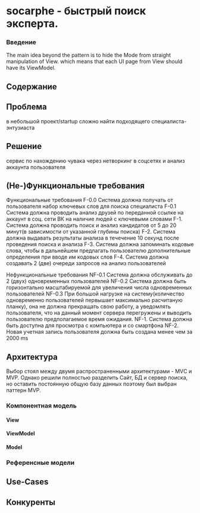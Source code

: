 
# socarphe - быстрый поиск эксперта.


### Введение

The main idea beyond the pattern is to hide the Mode from straight
manipulation of View. which means that each UI page from View should 
have its ViewModel.

## Содержание




## Проблема

в небольшой проект/startup сложно найти подходящего специалиста-энтузиаста

## Решение

сервис по нахождению чувака через нетворкинг в соцсетях и анализ аккаунта пользователя

## (Не-)Функциональные требования


Функциональные требования
F-0.0 Система должна получать от пользователя набор ключевых слов для поиска специалиста
F-0.1 Система должна проводить анализ друзей по переданной ссылке на аккаунт в соц. сети ВК на наличие людей с ключевыми словами
F-1. Система должна проводить поиск и анализ кандидатов от 5 до 20 минут(в зависимости от указанной глубины поиска)
F-2. Система должна выдавать результаты анализа в течечение 10 секунд после проведения поиска и анализа
F-3. Система должна запоминать кодовые слова, чтобы в дальнейшем предлагать пользователю дополнительные определения при вводе им кодовых слов
F-4. Система должна создавать 2 (две) очереди запросов на анализ пользователей

Нефункциональные требования 
NF-0.1 Система должна обслуживать до 2 (двух) одновременных пользователей 
NF-0.2 Система должна быть горизонтально масштабируемой для увеличения числа одновременных пользователей 
NF-0.3 При большой нагрузке на систему(количество одновременно пользователей первышает максимально расчитаную планку), она не должна прекращать свою работу, а уведомлять пользователя, что на данный момент сервера перегружены и выводить пользователю предполагаемое время ожидания.
NF-1. Система должна быть доступна для просмотра с компьютера и со смартфона
NF-2. Новая учетная запись пользователя должна быть создана менее чем за 2000 ms

## Архитектура

 Выбор стоял между двумя распространенными архитектурами - MVС и MVP. Однако решили полностью разделить Сайт, БД и сервер поиска, но оставить постоянную общую базу данных поэтому был выбран паттерн MVP.
 ### Компонентная модель
 
 #### View
 #### ViewModel
 #### Model
 
 ### Референсные модели
 
 ## Use-Cases
 
 ## Конкуренты
 
